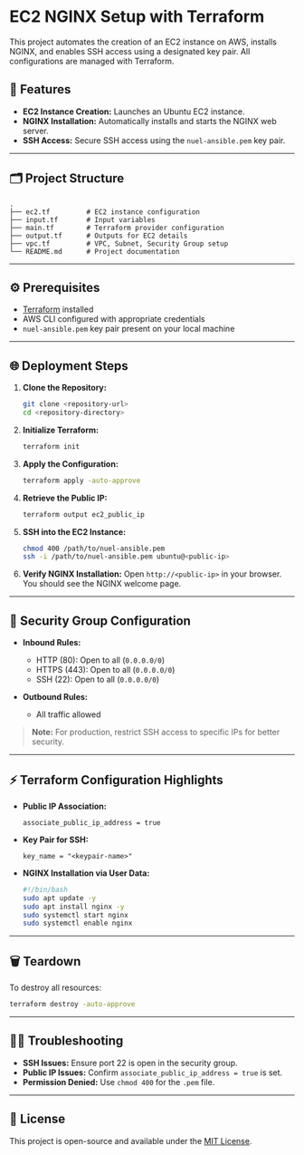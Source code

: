 # EC2 NGINX Setup with Terraform

This project automates the creation of an EC2 instance on AWS, installs NGINX, and enables SSH access using a designated key pair. All configurations are managed with Terraform.

## 🚀 Features

- **EC2 Instance Creation:** Launches an Ubuntu EC2 instance.
- **NGINX Installation:** Automatically installs and starts the NGINX web server.
- **SSH Access:** Secure SSH access using the `nuel-ansible.pem` key pair.

---

## 🗂️ Project Structure

```
.
├── ec2.tf         # EC2 instance configuration
├── input.tf       # Input variables
├── main.tf        # Terraform provider configuration
├── output.tf      # Outputs for EC2 details
├── vpc.tf         # VPC, Subnet, Security Group setup
└── README.md      # Project documentation
```

---

## ⚙️ Prerequisites

- [Terraform](https://www.terraform.io/downloads.html) installed
- AWS CLI configured with appropriate credentials
- `nuel-ansible.pem` key pair present on your local machine

---

## 🌐 Deployment Steps

1. **Clone the Repository:**
   ```bash
   git clone <repository-url>
   cd <repository-directory>
   ```

2. **Initialize Terraform:**
   ```bash
   terraform init
   ```

3. **Apply the Configuration:**
   ```bash
   terraform apply -auto-approve
   ```

4. **Retrieve the Public IP:**
   ```bash
   terraform output ec2_public_ip
   ```

5. **SSH into the EC2 Instance:**
   ```bash
   chmod 400 /path/to/nuel-ansible.pem
   ssh -i /path/to/nuel-ansible.pem ubuntu@<public-ip>
   ```

6. **Verify NGINX Installation:**
   Open `http://<public-ip>` in your browser. You should see the NGINX welcome page.

---

## 🔐 Security Group Configuration

- **Inbound Rules:**
  - HTTP (80): Open to all (`0.0.0.0/0`)
  - HTTPS (443): Open to all (`0.0.0.0/0`)
  - SSH (22): Open to all (`0.0.0.0/0`)

- **Outbound Rules:**
  - All traffic allowed

> **Note:** For production, restrict SSH access to specific IPs for better security.

---

## ⚡ Terraform Configuration Highlights

- **Public IP Association:**
  ```hcl
  associate_public_ip_address = true
  ```

- **Key Pair for SSH:**
  ```hcl
  key_name = "<keypair-name>" 
  ```

- **NGINX Installation via User Data:**
  ```bash
  #!/bin/bash
  sudo apt update -y
  sudo apt install nginx -y
  sudo systemctl start nginx
  sudo systemctl enable nginx
  ```

---

## 🗑️ Teardown

To destroy all resources:
```bash
terraform destroy -auto-approve
```

---

## 🙋‍♂️ Troubleshooting

- **SSH Issues:** Ensure port 22 is open in the security group.
- **Public IP Issues:** Confirm `associate_public_ip_address = true` is set.
- **Permission Denied:** Use `chmod 400` for the `.pem` file.

---

## 📄 License

This project is open-source and available under the [MIT License](LICENSE).

